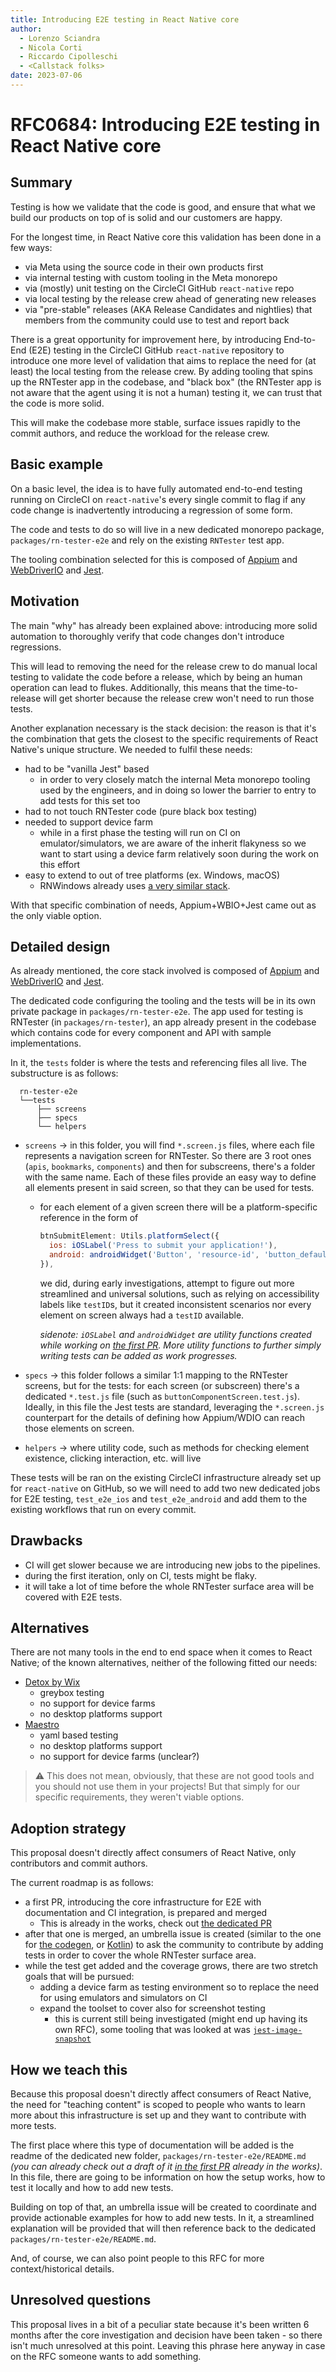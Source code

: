 ```yaml
---
title: Introducing E2E testing in React Native core
author:
  - Lorenzo Sciandra
  - Nicola Corti
  - Riccardo Cipolleschi
  - <Callstack folks>
date: 2023-07-06
---
```


# RFC0684: Introducing E2E testing in React Native core

## Summary

Testing is how we validate that the code is good, and ensure that what we build our products on top of is solid and our customers are happy.

For the longest time, in React Native core this validation has been done in a few ways:

- via Meta using the source code in their own products first
- via internal testing with custom tooling in the Meta monorepo
- via (mostly) unit testing on the CircleCI GitHub `react-native` repo
- via local testing by the release crew ahead of generating new releases
- via "pre-stable" releases (AKA Release Candidates and nightlies) that members from the community could use to test and report back

There is a great opportunity for improvement here, by introducing End-to-End (E2E) testing in the CircleCI GitHub `react-native` repository to introduce one more level of validation that aims to replace the need for (at least) the local testing from the release crew. By adding tooling that spins up the RNTester app in the codebase, and "black box" (the RNTester app is not aware that the agent using it is not a human) testing it, we can trust that the code is more solid.

This will make the codebase more stable, surface issues rapidly to the commit authors, and reduce the workload for the release crew.

## Basic example

On a basic level, the idea is to have fully automated end-to-end testing running on CircleCI on `react-native`'s every single commit to flag if any code change is inadvertently introducing a regression of some form.

The code and tests to do so will live in a new dedicated monorepo package, `packages/rn-tester-e2e` and rely on the existing `RNTester` test app.

The tooling combination selected for this is composed of [Appium](https://appium.io/) and [WebDriverIO](https://webdriver.io/) and [Jest](https://jestjs.io/).

## Motivation

The main "why" has already been explained above: introducing more solid automation to thoroughly verify that code changes don't introduce regressions.

This will lead to removing the need for the release crew to do manual local testing to validate the code before a release, which by being an human operation can lead to flukes. Additionally, this means that the time-to-release will get shorter because the release crew won't need to run those tests.

Another explanation necessary is the stack decision: the reason is that it's the combination that gets the closest to the specific requirements of React Native's unique structure. We needed to fulfil these needs:

- had to be "vanilla Jest" based
  - in order to very closely match the internal Meta monorepo tooling used by the engineers, and in doing so lower the barrier to entry to add tests for this set too
- had to not touch RNTester code (pure black box testing)
- needed to support device farm
  - while in a first phase the testing will run on CI on emulator/simulators, we are aware of the inherit flakyness so we want to start using a device farm relatively soon during the work on this effort
- easy to extend to out of tree platforms (ex. Windows, macOS)
  - RNWindows already uses [a very similar stack](https://github.com/microsoft/react-native-windows/blob/main/docs/e2e-testing.md).

With that specific combination of needs, Appium+WBIO+Jest came out as the only viable option.

## Detailed design

As already mentioned, the core stack involved is composed of [Appium](https://appium.io/) and [WebDriverIO](https://webdriver.io/) and [Jest](https://jestjs.io/).

The dedicated code configuring the tooling and the tests will be in its own private package in `packages/rn-tester-e2e`. The app used for testing is RNTester (in `packages/rn-tester`), an app already present in the codebase which contains code for every component and API with sample implementations.

In it, the `tests` folder is where the tests and referencing files all live. The substructure is as follows:

      rn-tester-e2e
      └──tests
          ├── screens
          ├── specs
          └── helpers

- `screens` -> in this folder, you will find `*.screen.js` files, where each file represents a navigation screen for RNTester. So there are 3 root ones (`apis`, `bookmarks`, `components`) and then for subscreens, there's a folder with the same name. Each of these files provide an easy way to define all elements present in said screen, so that they can be used for tests.
  - for each element of a given screen there will be a platform-specific reference in the form of

    ```js
    btnSubmitElement: Utils.platformSelect({
      ios: iOSLabel('Press to submit your application!'),
      android: androidWidget('Button', 'resource-id', 'button_default_styling'),
    }),
    ```

    we did, during early investigations, attempt to figure out more streamlined and universal solutions, such as relying on accessibility labels like `testID`s, but it created inconsistent scenarios nor every element on screen always had a `testID` available.

    *sidenote: `iOSLabel` and `androidWidget` are utility functions created while working on [the first PR](https://github.com/facebook/react-native/pull/36267). More utility functions to further simply writing tests can be added as work progresses.*

- `specs` -> this folder follows a similar 1:1 mapping to the RNTester screens, but for the tests: for each screen (or subscreen) there's a dedicated `*.test.js` file (such as `buttonComponentScreen.test.js`). Ideally, in this file the Jest tests are standard, leveraging the `*.screen.js` counterpart for the details of defining how Appium/WDIO can reach those elements on screen.
- `helpers` -> where utility code, such as methods for checking element existence, clicking interaction, etc. will live

These tests will be ran on the existing CircleCI infrastructure already set up for `react-native` on GitHub, so we will need to add two new dedicated jobs for E2E testing, `test_e2e_ios` and `test_e2e_android` and add them to the existing workflows that run on every commit.

## Drawbacks

- CI will get slower because we are introducing new jobs to the pipelines.
- during the first iteration, only on CI, tests might be flaky.
- it will take a lot of time before the whole RNTester surface area will be covered with E2E tests.

## Alternatives

There are not many tools in the end to end space when it comes to React Native; of the known alternatives, neither of the following fitted our needs:

- [Detox by Wix](https://github.com/wix/Detox)
  - greybox testing
  - no support for device farms
  - no desktop platforms support
- [Maestro](https://github.com/mobile-dev-inc/maestro)
  - yaml based testing
  - no desktop platforms support
  - no support for device farms (unclear?)

> ⚠️ This does not mean, obviously, that these are not good tools and you should not use them in your projects! But that simply for our specific requirements, they weren't viable options.

## Adoption strategy

This proposal doesn't directly affect consumers of React Native, only contributors and commit authors.

The current roadmap is as follows:

- a first PR, introducing the core infrastructure for E2E with documentation and CI integration, is prepared and merged
  - This is already in the works, check out [the dedicated PR](https://github.com/facebook/react-native/pull/36267)
- after that one is merged, an umbrella issue is created (similar to the one for [the codegen](https://github.com/facebook/react-native/issues/34872), or [Kotlin](https://github.com/facebook/react-native/issues/37708)) to ask the community to contribute by adding tests in order to cover the whole RNTester surface area.
- while the test get added and the coverage grows, there are two stretch goals that will be pursued:
  - adding a device farm as testing environment so to replace the need for using emulators and simulators on CI
  - expand the toolset to cover also for screenshot testing
    - this is current still being investigated (might end up having its own RFC), some tooling that was looked at was [`jest-image-snapshot`](https://github.com/americanexpress/jest-image-snapshot)

## How we teach this

Because this proposal doesn't directly affect consumers of React Native, the need for "teaching content" is scoped to people who wants to learn more about this infrastructure is set up and they want to contribute with more tests.

The first place where this type of documentation will be added is the readme of the dedicated new folder, `packages/rn-tester-e2e/README.md` *(you can already check out a draft of it [in the first PR](https://github.com/mateuszm22/react-native/blob/k+m/new-rn-tester-E2E/packages/rn-tester-e2e/README.md) already in the works)*. In this file, there are going to be information on how the setup works, how to test it locally and how to add new tests.

Building on top of that, an umbrella issue will be created to coordinate and provide actionable examples for how to add new tests. In it, a streamlined explanation will be provided that will then reference back to the dedicated `packages/rn-tester-e2e/README.md`.

And, of course, we can also point people to this RFC for more context/historical details.

## Unresolved questions

This proposal lives in a bit of a peculiar state because it's been written 6 months after the core investigation and decision have been taken - so there isn't much unresolved at this point. Leaving this phrase here anyway in case on the RFC someone wants to add something.
